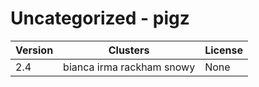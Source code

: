 # Uncategorized - pigz







| Version | Clusters | License |
| ------- | -------- | ------- |
| 2.4 | bianca irma rackham snowy | None |

